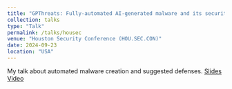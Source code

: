 ```yaml
---
title: "GPThreats: Fully-automated AI-generated malware and its security risks"
collection: talks
type: "Talk"
permalink: /talks/housec
venue: "Houston Security Conference (HOU.SEC.CON)"
date: 2024-09-23
location: "USA"
---
```


My talk about automated malware creation and suggested defenses. [Slides](https://marcusbotacin.github.io/files/housec.pdf) [Video](https://www.youtube.com/watch?v=5lk_xklzcMg)
